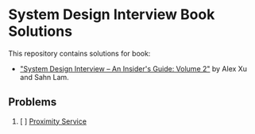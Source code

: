 # System Design Interview Book Solutions

This repository contains solutions for book:
- ["System Design Interview – An Insider's Guide: Volume 2"](https://amz.run/5yGI) by Alex Xu and Sahn Lam.

## Problems

1. [ ] [Proximity Service](proximity-service/README.md)